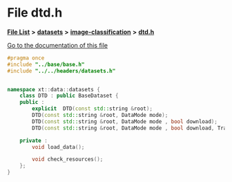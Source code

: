 

# File dtd.h

[**File List**](files.md) **>** [**datasets**](dir_29ff4802398ba4a572b958e731c7adb4.md) **>** [**image-classification**](dir_9d21d6f83a70094db43fe94b096ae893.md) **>** [**dtd.h**](dtd_8h.md)

[Go to the documentation of this file](dtd_8h.md)


```C++
#pragma once
#include "../base/base.h"
#include "../../headers/datasets.h"


namespace xt::data::datasets {
    class DTD : public BaseDataset {
    public :
        explicit  DTD(const std::string &root);
        DTD(const std::string &root, DataMode mode);
        DTD(const std::string &root, DataMode mode , bool download);
        DTD(const std::string &root, DataMode mode , bool download, TransformType transforms);

    private :
        void load_data();

        void check_resources();
    };
}
```


